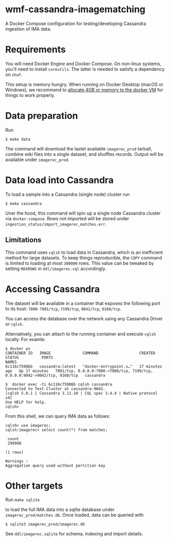 # wmf-cassandra-imagematching
A Docker Compose configuration for testing/developing Cassandra ingestion of IMA data.

# Requirements

You will need Docker Engine and Docker Compose. On non-linux systems, you'll need to install
`coreutils`. The latter is needed to satisfy a dependency on `shuf`.

This setup is memory hungry. When running on Docker Desktop (macOS or Windows), we recommend to [allocate 
4GB or memory to the docker VM](https://docs.docker.com/docker-for-mac/) for things to work properly. 

# Data preparation

Run
```
$ make data
```

The command will download the lastet available `imagerec_prod` tarball, combine wiki files into a single dataset,
and shuffles records. Output will be available under `imagerec_prod`.

# Data load into Cassandra

To load a sample into a Cassandra (single node) cluster run
```
$ make cassandra
```
Uner the hood, this command will spin up a single node Cassandra cluster via `docker-compose`. Rows not imported will be stored 
under `ingestion_status/import_imagerec_matches.err`.

## Limitations
This command uses `cqlsh` to load data in Cassandra, which is an inefficient method for large datasets. To keep things reproducible,
the `COPY` command is limited to loading at most `300000` rows. This value can be tweaked by setting `MAXROWS` in `ddl/imagerec.cql` accordingly.

# Accessing Cassandra

The dataset will be available in a container that exposes the following port to its host: `7000-7001/tcp`, `7199/tcp`, `9042/tcp`, `9160/tcp`.

You can access the database over the network using any Cassandra Driver or `cqlsh`.

Alternatively, you can attach to the running container and execute `cqlsh` locally. For examle:
```
$ docker ps
CONTAINER ID   IMAGE              COMMAND                  CREATED          STATUS          PORTS                                                                          NAMES
6c116c75986b   cassandra:latest   "docker-entrypoint.s…"   17 minutes ago   Up 17 minutes   7001/tcp, 0.0.0.0:7000->7000/tcp, 7199/tcp, 0.0.0.0:9042->9042/tcp, 9160/tcp   cassandra

$  docker exec -ti 6c116c75986b cqlsh cassandra
Connected to Test Cluster at cassandra:9042.
[cqlsh 5.0.1 | Cassandra 3.11.10 | CQL spec 3.4.4 | Native protocol v4]
Use HELP for help.
cqlsh> 
```

From this shell, we can query IMA data as follows:
```
cqlsh> use imagerec;
cqlsh:imagerec> select count(*) from matches;

 count
 299998

(1 rows)

Warnings :
Aggregation query used without partition key
```

# Other targets
Run
`make sqlite` 

to load the full IMA data into a sqlite database under `imagerec_prod/matches.db`.
Once loaded, data can be queried with
```
$ sqlite3 imagerec_prod/imagerec.db
```

See `ddl/imagerec.sqlite` for schema, indexing and import details.
